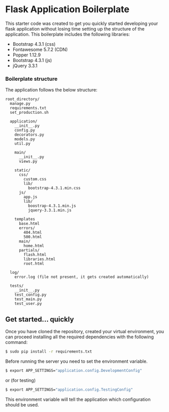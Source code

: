 # Flask Application Boilerplate

This starter code was created to get you quickly started developing your flask application without losing time setting up the structure of the application.
This boilerplate includes the following libraries:
- Bootstrap 4.3.1 (css)
- Fontawesome 5.7.2 (CDN)
- Popper 1.12.9
- Bootstrap 4.3.1 (js)
- jQuery 3.3.1


### Boilerplate structure
The application follows the below structure:

```
root_directory/
  manage.py
  requirements.txt
  set_production.sh

  application/
    __init__.py
    config.py
    decorators.py
    models.py
    util.py

    main/
      __init__.py
      views.py

    static/
      css/
        custom.css
        lib/
          bootstrap-4.3.1.min.css
      js/
        app.js
        lib/
          boostrap-4.3.1.min.js
          jquery-3.3.1.min.js

    templates
      base.html
      errors/
        404.html
        500.html
      main/
        home.html
      partials/
        flash.html
        libraries.html
        root.html

  log/
    error.log (file not present, it gets created automatically)

  tests/
    __init__.py
    test_config.py
    test_main.py
    test_user.py
```

## Get started... quickly

Once you have cloned the repository, created your virtual environment, you can proceed installing all the required dependencies with the following command:
```sh
$ sudo pip install -r requirements.txt
```

Before running the server you need to set the environment variable.
```sh
$ export APP_SETTINGS="application.config.DevelopmentConfig"
```

or (for testing)

```sh
$ export APP_SETTINGS="application.config.TestingConfig"
```

This environment variable will tell the application which configuration should be used.
